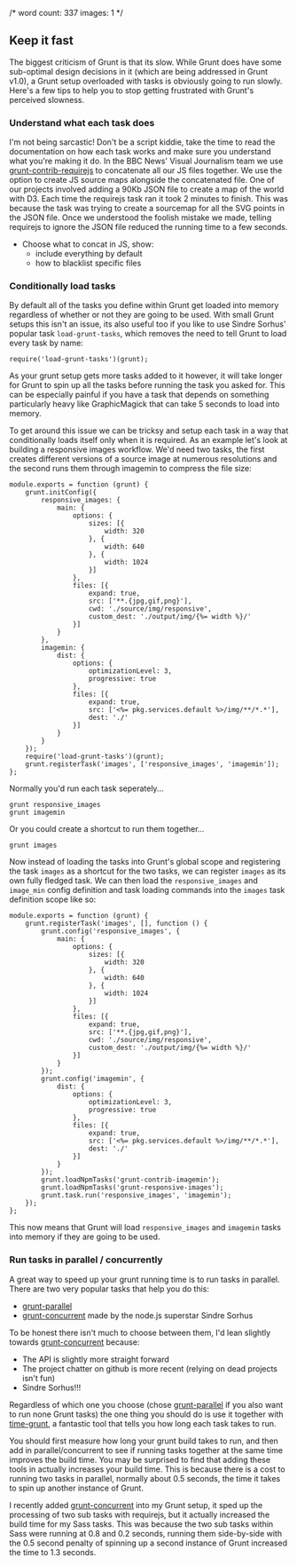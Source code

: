 /*
    word count: 337
    images: 1
*/

## Keep it fast

The biggest criticism of Grunt is that its slow.  While Grunt does have some sub-optimal design decisions in it (which are being addressed in Grunt v1.0), a Grunt setup overloaded with tasks is obviously going to run slowly.  Here's a few tips to help you to stop getting frustrated with Grunt's perceived slowness.

### Understand what each task does

I'm not being sarcastic!  Don't be a script kiddie, take the time to read the documentation on how each task works and make sure you understand what you're making it do.  In the BBC News' Visual Journalism team we use [grunt-contrib-requirejs]() to concatenate all our JS files together.  We use the option to create JS source maps alongside the concatenated file.  One of our projects involved adding a 90Kb JSON file to create a map of the world with D3.  Each time the requirejs task ran it took 2 minutes to finish.  This was because the task was trying to create a sourcemap for all the SVG points in the JSON file.  Once we understood the foolish mistake we made, telling requirejs to ignore the JSON file reduced the running time to a few seconds.

* Choose what to concat in JS, show:
    * include everything by default
    * how to blacklist specific files

### Conditionally load tasks

By default all of the tasks you define within Grunt get loaded into memory regardless of whether or not they are going to be used.  With small Grunt setups this isn't an issue, its also useful too if you like to use Sindre Sorhus' popular task `load-grunt-tasks`, which removes the need to tell Grunt to load every task by name:

```
require('load-grunt-tasks')(grunt);
```

As your grunt setup gets more tasks added to it however, it will take longer for Grunt to spin up all the tasks before running the task you asked for.  This can be especially painful if you have a task that depends on something particularly heavy like GraphicMagick that can take 5 seconds to load into memory.

To get around this issue we can be tricksy and setup each task in a way that conditionally loads itself only when it is required.  As an example let's look at building a responsive images workflow.  We'd need two tasks, the first creates different versions of a source image at numerous resolutions and the second runs them through imagemin to compress the file size:

```
module.exports = function (grunt) {
    grunt.initConfig({
        responsive_images: {
            main: {
                options: {
                    sizes: [{
                        width: 320
                    }, {
                        width: 640
                    }, {
                        width: 1024
                    }]
                },
                files: [{
                    expand: true,
                    src: ['**.{jpg,gif,png}'],
                    cwd: './source/img/responsive',
                    custom_dest: './output/img/{%= width %}/'
                }]
            }
        },
        imagemin: {
            dist: {
                options: {
                    optimizationLevel: 3,
                    progressive: true
                },
                files: [{
                    expand: true,
                    src: ['<%= pkg.services.default %>/img/**/*.*'],
                    dest: './'
                }]
            }
        }
    });
    require('load-grunt-tasks')(grunt);
    grunt.registerTask('images', ['responsive_images', 'imagemin']);
};
```

Normally you'd run each task seperately...

```
grunt responsive_images
grunt imagemin
```

Or you could create a shortcut to run them together...

```
grunt images
```

Now instead of loading the tasks into Grunt's global scope and registering the task `images` as a shortcut for the two tasks, we can register `images` as its own fully fledged task.  We can then load the `responsive_images` and `image_min` config definition and task loading commands into the `images` task definition scope like so:

```
module.exports = function (grunt) {
    grunt.registerTask('images', [], function () {
        grunt.config('responsive_images', {
            main: {
                options: {
                    sizes: [{
                        width: 320
                    }, {
                        width: 640
                    }, {
                        width: 1024
                    }]
                },
                files: [{
                    expand: true,
                    src: ['**.{jpg,gif,png}'],
                    cwd: './source/img/responsive',
                    custom_dest: './output/img/{%= width %}/'
                }]
            }
        });
        grunt.config('imagemin', {
            dist: {
                options: {
                    optimizationLevel: 3,
                    progressive: true
                },
                files: [{
                    expand: true,
                    src: ['<%= pkg.services.default %>/img/**/*.*'],
                    dest: './'
                }]
            }
        });
        grunt.loadNpmTasks('grunt-contrib-imagemin');
        grunt.loadNpmTasks('grunt-responsive-images');
        grunt.task.run('responsive_images', 'imagemin');
    });
};
```

This now means that Grunt will load `responsive_images` and `imagemin` tasks into memory if they are going to be used.

### Run tasks in parallel / concurrently

A great way to speed up your grunt running time is to run tasks in parallel.  There are two very popular tasks that help you do this:

* [grunt-parallel]()
* [grunt-concurrent]() made by the node.js superstar Sindre Sorhus

To be honest there isn't much to choose between them, I'd lean slightly towards [grunt-concurrent]() because:

* The API is slightly more straight forward
* The project chatter on github is more recent (relying on dead projects isn't fun)
* Sindre Sorhus!!!

Regardless of which one you choose (chose [grunt-parallel]() if you also want to run none Grunt tasks) the one thing you should do is use it together with [time-grunt](), a fantastic tool that tells you how long each task takes to run.

You should first measure how long your grunt build takes to run, and then add in parallel/concurrent to see if running tasks together at the same time improves the build time.  You may be surprised to find that adding these tools in actually increases your build time.  This is because there is a cost to running two tasks in parallel, normally about 0.5 seconds, the time it takes to spin up another instance of Grunt.

I recently added [grunt-concurrent]() into my Grunt setup, it sped up the processing of two sub tasks with requirejs, but it actually increased the build time for my Sass tasks.  This was because the two sub tasks within Sass were running at 0.8 and 0.2 seconds, running them side-by-side with the 0.5 second penalty of spinning up a second instance of Grunt increased the time to 1.3 seconds.